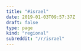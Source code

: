 ```yaml
---
title: "#israel"
date: 2019-01-03T09:57:37Z
draft: false
type: page
kind: "regional"
subreddit: "/r/israel"
---
```

